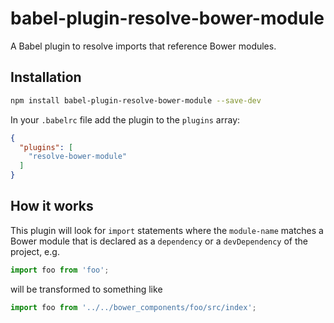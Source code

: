 # babel-plugin-resolve-bower-module

A Babel plugin to resolve imports that reference Bower modules.

## Installation

```bash
npm install babel-plugin-resolve-bower-module --save-dev
```

In your `.babelrc` file add the plugin to the `plugins` array:

```json
{
  "plugins": [
    "resolve-bower-module"
  ]
}
```

## How it works

This plugin will look for `import` statements where the `module-name` matches a Bower module that is declared as a `dependency` or a `devDependency` of the project, e.g.

```js
import foo from 'foo';
```

will be transformed to something like

```js
import foo from '../../bower_components/foo/src/index';
```
